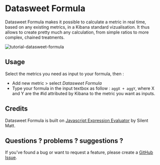 # Datasweet Formula

Datasweet Formula makes it possible to calculate a metric in real time, based on any existing metrics, in a Kibana standard vizualisation. It thus allows to create pretty much any calculation, from simple ratios to more complex, chained treatments.

![tutorial-datasweet-formula](img/tutorial-datasweet-formula.gif)

## Usage
Select the metrics you need as input to your formula, then : 

* Add new metric > select _Datasweet Formula_
* Type your formula in the input textbox as follow : `aggX + aggY`, where X and Y are the #id attributed by Kibana to the metric you want as inputs.

## Credits

Datasweet Formula is built on [Javascript Expression Evaluator](https://silentmatt.com/javascript-expression-evaluator/) by Silent Matt.

## Questions ? problems ? suggestions ?
If you've found a bug or want to request a feature, please create a [GitHub Issue](https://github.com/datasweet-fr/kibana-datasweet-formula/issues/new).

